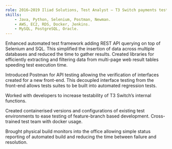 ```yaml
---
role: 2016–2019 Iliad Solutions, Test Analyst — T3 Switch payments testing and simulation tool
skills:
    - Java, Python, Selenium, Postman, Newman.
    - AWS, EC2, RDS, Docker, Jenkins.
    - MySQL, PostgreSQL, Oracle.
---
```

Enhanced automated test framework adding REST API querying on top of Selenium and SQL. This simplified the insertion of data across multiple databases and reduced the time to gather results. Created libraries for efficiently extracting and filtering data from multi-page web result tables speeding test execution time.

Introduced Postman for API testing allowing the verification of interfaces created for a new front-end. This decoupled interface testing from the front-end allows tests suites to be built into automated regression tests.

Worked with developers to increase testability of T3 Switch’s internal functions.

Created containerised versions and configurations of existing test environments to ease testing of feature-branch based development. Cross-trained test team with docker usage.

Brought physical build monitors into the office allowing simple status reporting of automated build and reducing the time between failure and resolution.
